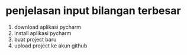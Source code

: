 # penjelasan input bilangan terbesar 
1. download aplikasi pycharm
1. install aplikasi pycharm
1. buat project baru
1. upload project ke akun github
